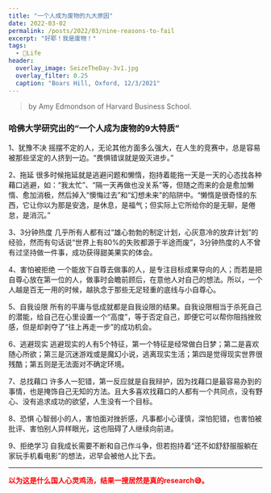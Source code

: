 ```yaml
---
title: "一个人成为废物的九大原因"
date: 2022-03-02
permalink: /posts/2022/03/nine-reasons-to-fail
excerpt: "好耶！我是废物！"
tags:
  - 🍜Life
header:
  overlay_image: SeizeTheDay-3v1.jpg
  overlay_filter: 0.25
  caption: "Boars Hill, Oxford, 12/3/2021"
---
```



> by Amy Edmondson of Harvard Business School.

### 哈佛大学研究出的“一个人成为废物的9大特质”

1、犹豫不决
摇摆不定的人，无论其他方面多么强大，在人生的竞赛中，总是容易被那些坚定的人挤到一边。“畏惧错误就是毁灭进步。”

2、拖延
很多时候拖延就是逃避问题和懒惰，抱持着能拖一天是一天的心态找各种藉口逃避，如：“我太忙”、“隔一天再做也没关系”等，但随之而来的会是愈加懒惰、愈加消极，然后掉入“懊悔过去”和“幻想未来”的陷阱中。“懒惰是很奇怪的东西，它让你以为那是安逸，是休息，是福气；但实际上它所给你的是无聊，是倦怠，是消沉。”

3、3分钟热度
几乎所有人都有过“雄心勃勃的制定计划，心灰意冷的放弃计划”的经验，然而有句话说“世界上有80%的失败都源于半途而废”，3分钟热度的人不曾有过坚持做一件事，成功获得甜美果实的体会。

4、害怕被拒绝
一个能放下自尊去做事的人，是专注目标成果导向的人；而若是把自尊心放在第一位的人，做事时会瞻前顾后，在意他人对自己的想法。所以，一个人越是百无一用的时候，越执念于那些无足轻重的底线与小自尊心。

5、自我设限
所有的平庸与低成就都是自我设限的结果。自我设限相当于杀死自己的潜能，给自己在心里设置一个“高度”，等于否定自己，即便它可以帮你阻挡挫败感，但是却剥夺了“往上再走一步”的成功机会。

6、逃避现实
逃避现实的人有5个特征，第一个特征是经常做白日梦；第二是喜欢随心所欲；第三是沉迷游戏或是魔幻小说，逃离现实生活；第四是觉得现实世界很残酷；第五则是无法面对不确定环境。

7、总找藉口
许多人一犯错，第一反应就是自我辩护，因为找藉口是最容易办到的事情，也是掩饰自己无知的方法。且大多喜欢找藉口的人都有一个共同点，没有野心、没有追求成功的欲望，人生没有一个目标。

8、恐惧
心智弱小的人，害怕面对挫折感，凡事都小心谨慎，深怕犯错，也害怕被批评、害怕别人异样眼光，这也阻碍了人继续向前进。

9、拒绝学习
自我成长需要不断和自己作斗争，但若抱持着“还不如舒舒服服躺在家玩手机看电影”的想法，迟早会被他人比下去。


----

<span style="color:red">**以为这是什么国人心灵鸡汤，结果一搜居然是真的research😅。**</span>